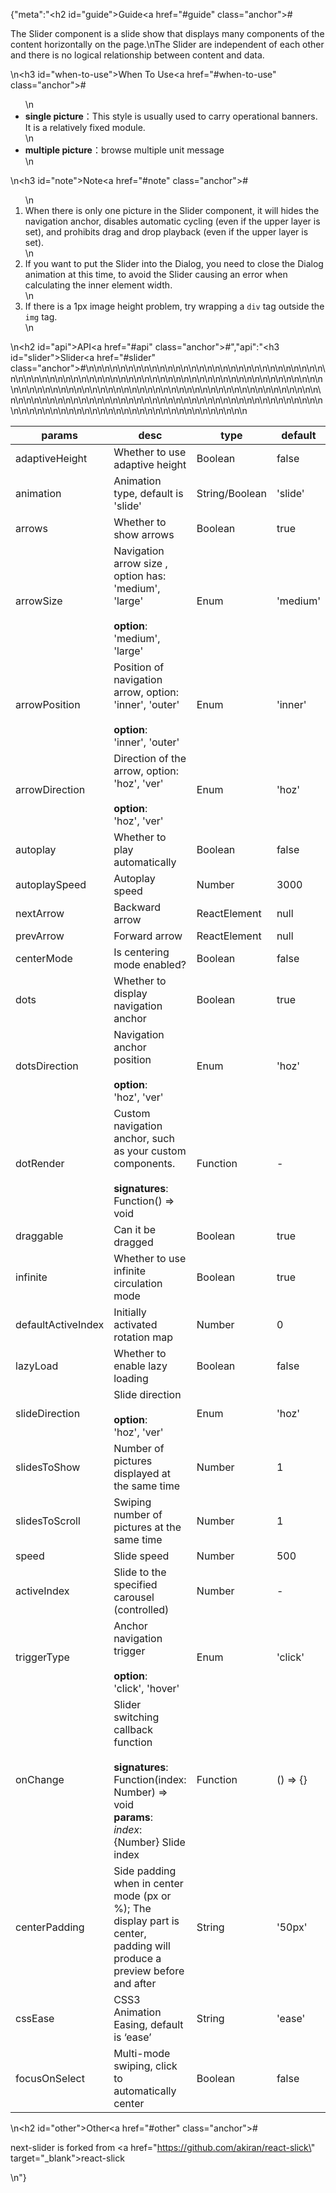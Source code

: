 {"meta":"<h2 id=\"guide\">Guide<a href=\"#guide\" class=\"anchor\">#</a></h2><p>The Slider component is a slide show that displays many components of the content horizontally on the page.\nThe Slider are independent of each other and there is no logical relationship between content and data.</p>\n<h3 id=\"when-to-use\">When To Use<a href=\"#when-to-use\" class=\"anchor\">#</a></h3><ul>\n<li><strong>single picture</strong>&#xFF1A;This style is usually used to carry operational banners. It is a relatively fixed module.</li>\n<li><strong>multiple picture</strong>&#xFF1A;browse multiple unit message </li>\n</ul>\n<h3 id=\"note\">Note<a href=\"#note\" class=\"anchor\">#</a></h3><ol>\n<li>When there is only one picture in the Slider component, it will hides the navigation anchor, disables automatic cycling (even if the upper layer is set), and prohibits drag and drop playback (even if the upper layer is set).</li>\n<li>If you want to put the Slider into the Dialog, you need to close the Dialog animation at this time, to avoid the Slider causing an error when calculating the inner element width.</li>\n<li>If there is a 1px image height problem, try wrapping a <code>div</code> tag outside the <code>img</code> tag.</li>\n</ol>\n<h2 id=\"api\">API<a href=\"#api\" class=\"anchor\">#</a></h2>","api":"<h3 id=\"slider\">Slider<a href=\"#slider\" class=\"anchor\">#</a></h3><table>\n<thead>\n<tr>\n<th>params</th>\n<th>desc</th>\n<th>type</th>\n<th>default</th>\n</tr>\n</thead>\n<tbody>\n<tr>\n<td>adaptiveHeight</td>\n<td>Whether to use adaptive height</td>\n<td>Boolean</td>\n<td>false</td>\n</tr>\n<tr>\n<td>animation</td>\n<td>Animation type, default is &apos;slide&apos;</td>\n<td>String/Boolean</td>\n<td>&apos;slide&apos;</td>\n</tr>\n<tr>\n<td>arrows</td>\n<td>Whether to show arrows</td>\n<td>Boolean</td>\n<td>true</td>\n</tr>\n<tr>\n<td>arrowSize</td>\n<td>Navigation arrow size , option has: &apos;medium&apos;, &apos;large&apos;<br><br><strong>option</strong>:<br>&apos;medium&apos;, &apos;large&apos;</td>\n<td>Enum</td>\n<td>&apos;medium&apos;</td>\n</tr>\n<tr>\n<td>arrowPosition</td>\n<td>Position of navigation arrow, option: &apos;inner&apos;, &apos;outer&apos;<br><br><strong>option</strong>:<br>&apos;inner&apos;, &apos;outer&apos;</td>\n<td>Enum</td>\n<td>&apos;inner&apos;</td>\n</tr>\n<tr>\n<td>arrowDirection</td>\n<td>Direction of the arrow, option: &apos;hoz&apos;, &apos;ver&apos;<br><br><strong>option</strong>:<br>&apos;hoz&apos;, &apos;ver&apos;</td>\n<td>Enum</td>\n<td>&apos;hoz&apos;</td>\n</tr>\n<tr>\n<td>autoplay</td>\n<td>Whether to play automatically</td>\n<td>Boolean</td>\n<td>false</td>\n</tr>\n<tr>\n<td>autoplaySpeed</td>\n<td>Autoplay speed</td>\n<td>Number</td>\n<td>3000</td>\n</tr>\n<tr>\n<td>nextArrow</td>\n<td>Backward arrow</td>\n<td>ReactElement</td>\n<td>null</td>\n</tr>\n<tr>\n<td>prevArrow</td>\n<td>Forward arrow</td>\n<td>ReactElement</td>\n<td>null</td>\n</tr>\n<tr>\n<td>centerMode</td>\n<td>Is centering mode enabled?</td>\n<td>Boolean</td>\n<td>false</td>\n</tr>\n<tr>\n<td>dots</td>\n<td>Whether to display navigation anchor</td>\n<td>Boolean</td>\n<td>true</td>\n</tr>\n<tr>\n<td>dotsDirection</td>\n<td>Navigation anchor position<br><br><strong>option</strong>:<br>&apos;hoz&apos;, &apos;ver&apos;</td>\n<td>Enum</td>\n<td>&apos;hoz&apos;</td>\n</tr>\n<tr>\n<td>dotRender</td>\n<td>Custom navigation anchor, such as your custom components.<br><br><strong>signatures</strong>:<br>Function() =&gt; void</td>\n<td>Function</td>\n<td>-</td>\n</tr>\n<tr>\n<td>draggable</td>\n<td>Can it be dragged</td>\n<td>Boolean</td>\n<td>true</td>\n</tr>\n<tr>\n<td>infinite</td>\n<td>Whether to use infinite circulation mode</td>\n<td>Boolean</td>\n<td>true</td>\n</tr>\n<tr>\n<td>defaultActiveIndex</td>\n<td>Initially activated rotation map</td>\n<td>Number</td>\n<td>0</td>\n</tr>\n<tr>\n<td>lazyLoad</td>\n<td>Whether to enable lazy loading</td>\n<td>Boolean</td>\n<td>false</td>\n</tr>\n<tr>\n<td>slideDirection</td>\n<td>Slide direction<br><br><strong>option</strong>:<br>&apos;hoz&apos;, &apos;ver&apos;</td>\n<td>Enum</td>\n<td>&apos;hoz&apos;</td>\n</tr>\n<tr>\n<td>slidesToShow</td>\n<td>Number of pictures displayed at the same time</td>\n<td>Number</td>\n<td>1</td>\n</tr>\n<tr>\n<td>slidesToScroll</td>\n<td>Swiping number of pictures at the same time</td>\n<td>Number</td>\n<td>1</td>\n</tr>\n<tr>\n<td>speed</td>\n<td>Slide speed</td>\n<td>Number</td>\n<td>500</td>\n</tr>\n<tr>\n<td>activeIndex</td>\n<td>Slide to the specified carousel (controlled)</td>\n<td>Number</td>\n<td>-</td>\n</tr>\n<tr>\n<td>triggerType</td>\n<td>Anchor navigation trigger <br><br><strong>option</strong>:<br>&apos;click&apos;, &apos;hover&apos;</td>\n<td>Enum</td>\n<td>&apos;click&apos;</td>\n</tr>\n<tr>\n<td>onChange</td>\n<td>Slider switching callback function<br><br><strong>signatures</strong>:<br>Function(index: Number) =&gt; void<br><strong>params</strong>:<br><em>index</em>: {Number} Slide index</td>\n<td>Function</td>\n<td>() =&gt; {}</td>\n</tr>\n<tr>\n<td>centerPadding</td>\n<td>Side padding when in center mode (px or %); The display part is center, padding will produce a preview before and after</td>\n<td>String</td>\n<td>&apos;50px&apos;</td>\n</tr>\n<tr>\n<td>cssEase</td>\n<td>CSS3 Animation Easing, default is &#x2018;ease&#x2019;</td>\n<td>String</td>\n<td>&apos;ease&apos;</td>\n</tr>\n<tr>\n<td>focusOnSelect</td>\n<td>Multi-mode swiping, click to automatically center</td>\n<td>Boolean</td>\n<td>false</td>\n</tr>\n</tbody>\n</table>\n<h2 id=\"other\">Other<a href=\"#other\" class=\"anchor\">#</a></h2><p>next-slider is forked from <a href=\"https://github.com/akiran/react-slick\" target=\"_blank\">react-slick</a></p>\n"}